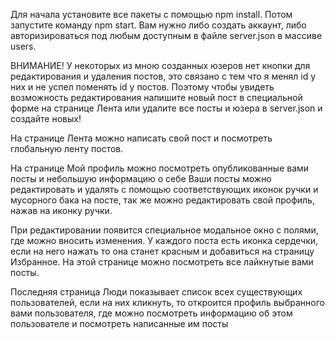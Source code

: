 
Для начала установите все пакеты с помощью npm install.
Потом запустите команду npm start.
Вам нужно либо создать аккаунт, либо авторизироваться под любым доступным в файле server.json в массиве users.

ВНИМАНИЕ!
У некоторых из мною созданных юзеров нет кнопки для редактирования и удаления постов, это связано с тем что я менял id у них и не успел поменять id у постов.
Поэтому чтобы увидеть возможность редактирования напишите новый пост в специальной форме на странице Лента или удалите все посты и юзера в server.json и создайте новых!

На странице Лента можно написать свой пост и посмотреть глобальную ленту постов.

На странице Мой профиль можно посмотреть опубликованные вами посты и небольшую информацию о себе
Ваши посты можно редактировать и удалять с помощью соответствующих иконок ручки и мусорного бака на посте, так же можно редактировать свой профиль, нажав на иконку ручки.

При редактировании появится специальное модальное окно с полями, где можно вносить изменения.
У каждого поста есть иконка сердечки, если на него нажать то она станет красным и добавиться на страницу Избранное. На этой странице можно посмотреть все лайкнутые вами посты.

Последняя страница Люди показывает список всех существующих пользователей, если на них кликнуть, то откроится профиль выбранного вами пользователя, где можно посмотреть информацию об этом пользователе и посмотреть написанные им посты



